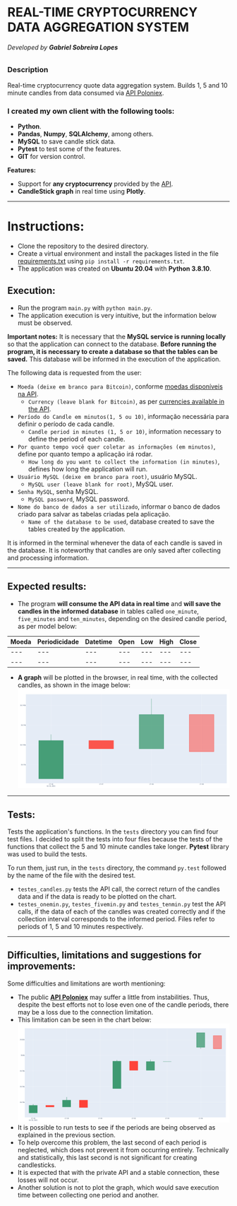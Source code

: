 # **REAL-TIME CRYPTOCURRENCY DATA AGGREGATION SYSTEM**
###### Developed by **Gabriel Sobreira Lopes**

### Description

Real-time cryptocurrency quote data aggregation system. Builds 1, 5 and 10 minute candles from data consumed via [API Poloniex](https://docs.poloniex.com/#returnticker).

### **I created my own client** with the following tools:

* **Python**.
* **Pandas**, **Numpy**, **SQLAlchemy**, among others.
* **MySQL** to save candle stick data.
* **Pytest** to test some of the features.
* **GIT** for version control.

**Features:**

* Support for **any cryptocurrency** provided by the [API](https://docs.poloniex.com/#currency-pair-ids).
* **CandleStick graph** in real time using **Plotly**.

***

# Instructions:

* Clone the repository to the desired directory.
* Create a virtual environment and install the packages listed in the file [requirements.txt](https://github.com/Gabrielsldev/desafio-smarttbot/blob/main/requirements.txt) using `pip install -r requirements.txt`.
* The application was created on **Ubuntu 20.04** with **Python 3.8.10**.

## Execution:

* Run the program `main.py` with `python main.py`.
* The application execution is very intuitive, but the information below must be observed.

**Important notes:**
It is necessary that the **MySQL service is running locally** so that the application can connect to the database. **Before running the program, it is necessary to create a database so that the tables can be saved.** This database will be informed in the execution of the application.

The following data is requested from the user:
* `Moeda (deixe em branco para Bitcoin)`, conforme [moedas disponíveis na API](https://docs.poloniex.com/#currency-pair-ids).
  * `Currency (leave blank for Bitcoin)`, as per [currencies available in the API](https://docs.poloniex.com/#currency-pair-ids).
* `Período do Candle em minutos(1, 5 ou 10)`, informação necessária para definir o período de cada candle.
  * `Candle period in minutes (1, 5 or 10)`, information necessary to define the period of each candle.
* `Por quanto tempo você quer coletar as informações (em minutos)`, define por quanto tempo a aplicação irá rodar.
  * `How long do you want to collect the information (in minutes)`, defines how long the application will run.
* `Usuário MySQL (deixe em branco para root)`, usuário MySQL.
  * `MySQL user (leave blank for root)`, MySQL user.
* `Senha MySQL`, senha MySQL.
  * `MySQL password`, MySQL password.
* `Nome do banco de dados a ser utilizado`, informar o banco de dados criado para salvar as tabelas criadas pela aplicação.
  * `Name of the database to be used`, database created to save the tables created by the application.

It is informed in the terminal whenever the data of each candle is saved in the database. It is noteworthy that candles are only saved after collecting and processing information.

***

## Expected results:

* The program **will consume the API data in real time** and **will save the candles in the informed database** in tables called `one_minute`, `five_minutes` and `ten_minutes`, depending on the desired candle period, as per model below:

| Moeda  |  Periodicidade  |  Datetime  |  Open  |  Low  |  High  |  Close  |
| ------ | --------------- | ---------- | ------ | ----- | ------ | ------- |
|  ---   |      ---        |     ---    |   ---  |  ---  |  ---   |   ---   |
|  ---   |      ---        |     ---    |   ---  |  ---  |  ---   |   ---   |

* **A graph** will be plotted in the browser, in real time, with the collected candles, as shown in the image below:
![ChartOneMin](https://github.com/Gabrielsldev/desafio-smarttbot/blob/main/static/Screenshot%20from%202021-07-19%2017-42-45.png)


***

## Tests:

Tests the application's functions. In the `tests` directory you can find four test files. I decided to split the tests into four files because the tests of the functions that collect the 5 and 10 minute candles take longer. **Pytest** library was used to build the tests.

To run them, just run, in the `tests` directory, the command `py.test` followed by the name of the file with the desired test.

* `testes_candles.py` tests the API call, the correct return of the candles data and if the data is ready to be plotted on the chart.
* `testes_onemin.py`, `testes_fivemin.py` and `testes_tenmin.py` test the API calls, if the data of each of the candles was created correctly and if the collection interval corresponds to the informed period. Files refer to periods of 1, 5 and 10 minutes respectively.

***

## Difficulties, limitations and suggestions for improvements:

Some difficulties and limitations are worth mentioning:

* The public **[API Poloniex](https://docs.poloniex.com/#returnticker)** may suffer a little from instabilities. Thus, despite the best efforts not to lose even one of the candle periods, there may be a loss due to the connection limitation.
 * This limitation can be seen in the chart below:
![ChartOneMinTest](https://github.com/Gabrielsldev/desafio-smarttbot/blob/main/static/Screenshot%20from%202021-07-19%2017-48-28.png)
 * It is possible to run tests to see if the periods are being observed as explained in the previous section.
  * To help overcome this problem, the last second of each period is neglected, which does not prevent it from occurring entirely. Technically and statistically, this last second is not significant for creating candlesticks.
  * It is expected that with the private API and a stable connection, these losses will not occur.
  * Another solution is not to plot the graph, which would save execution time between collecting one period and another.